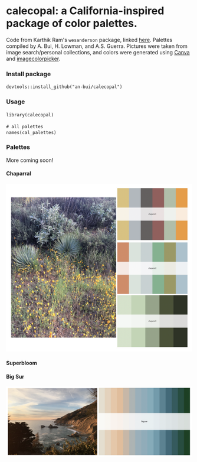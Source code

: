 # calecopal: a California-inspired package of color palettes.

Code from Karthik Ram's `wesanderson` package, linked [here](https://github.com/karthik/wesanderson). Palettes compiled by A. Bui, H. Lowman, and A.S. Guerra. Pictures were taken from image search/personal collections, and colors were generated using [Canva](https://www.canva.com/colors/color-palette-generator/) and [imagecolorpicker](https://imagecolorpicker.com/).

### Install package

```
devtools::install_github("an-bui/calecopal")
```

### Usage

```
library(calecopal)

# all palettes
names(cal_palettes)
```

### Palettes
More coming soon!

#### Chaparral

![ ](https://github.com/an-bui/calecopal/blob/master/figures/chaparral_pal.png)

#### Superbloom



#### Big Sur

![ ](https://github.com/an-bui/calecopal/blob/master/figures/bigsur_pal.png)
